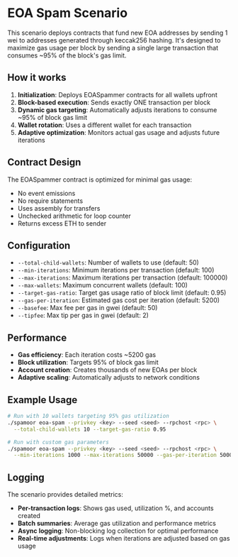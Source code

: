 # EOA Spam Scenario

This scenario deploys contracts that fund new EOA addresses by sending 1 wei to addresses generated through keccak256 hashing. It's designed to maximize gas usage per block by sending a single large transaction that consumes ~95% of the block's gas limit.

## How it works

1. **Initialization**: Deploys EOASpammer contracts for all wallets upfront
2. **Block-based execution**: Sends exactly ONE transaction per block
3. **Dynamic gas targeting**: Automatically adjusts iterations to consume ~95% of block gas limit
4. **Wallet rotation**: Uses a different wallet for each transaction
5. **Adaptive optimization**: Monitors actual gas usage and adjusts future iterations

## Contract Design

The EOASpammer contract is optimized for minimal gas usage:
- No event emissions
- No require statements  
- Uses assembly for transfers
- Unchecked arithmetic for loop counter
- Returns excess ETH to sender

## Configuration

- `--total-child-wallets`: Number of wallets to use (default: 50)
- `--min-iterations`: Minimum iterations per transaction (default: 100)
- `--max-iterations`: Maximum iterations per transaction (default: 100000)
- `--max-wallets`: Maximum concurrent wallets (default: 100)
- `--target-gas-ratio`: Target gas usage ratio of block limit (default: 0.95)
- `--gas-per-iteration`: Estimated gas cost per iteration (default: 5200)
- `--basefee`: Max fee per gas in gwei (default: 50)
- `--tipfee`: Max tip per gas in gwei (default: 2)

## Performance

- **Gas efficiency**: Each iteration costs ~5200 gas
- **Block utilization**: Targets 95% of block gas limit
- **Account creation**: Creates thousands of new EOAs per block
- **Adaptive scaling**: Automatically adjusts to network conditions

## Example Usage

```bash
# Run with 10 wallets targeting 95% gas utilization
./spamoor eoa-spam --privkey <key> --seed <seed> --rpchost <rpc> \
  --total-child-wallets 10 --target-gas-ratio 0.95

# Run with custom gas parameters
./spamoor eoa-spam --privkey <key> --seed <seed> --rpchost <rpc> \
  --min-iterations 1000 --max-iterations 50000 --gas-per-iteration 5000
```

## Logging

The scenario provides detailed metrics:
- **Per-transaction logs**: Shows gas used, utilization %, and accounts created
- **Batch summaries**: Average gas utilization and performance metrics
- **Async logging**: Non-blocking log collection for optimal performance
- **Real-time adjustments**: Logs when iterations are adjusted based on gas usage